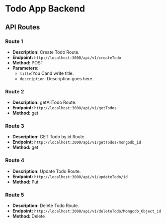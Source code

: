 # Todo App Backend

## API Routes

### Route 1

- **Description:** Create Todo Route.
- **Endpoint:** `http://localhost:3000/api/v1/createTodo`
- **Method:** POST
- **Parameters:**
  - `title`:You Cand write title.
  - `description`: Description goes here .

### Route 2

- **Description:** getAllTodo Route.
- **Endpoint:** `http://localhost:3000/api/v1/getTodos`
- **Method:** get

### Route 3

- **Description:** GET Todo by id Route.
- **Endpoint:** `http://localhost:3000/api/v1/getTodos/mongodb_id`
- **Method:** get

### Route 4

- **Description:** Update Todo Route.
- **Endpoint:** `http://localhost:3000/api/v1/updateTodo/id`
- **Method:** Put

### Route 5

- **Description:** Delete Todo Route.
- **Endpoint:** `http://localhost:3000/api/v1/deleteTodo/Mongodb_Object_id`
- **Method:** Delete
